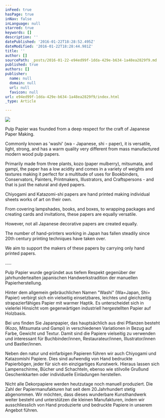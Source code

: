 ```yaml
---
inFeed: true
hasPage: true
inNav: false
inLanguage: null
starred: true
keywords: []
description: ''
datePublished: '2016-01-22T18:28:52.495Z'
dateModified: '2016-01-22T18:28:44.981Z'
title: ''
author: []
sourcePath: _posts/2016-01-22-e94ed99f-1dda-429e-b634-1a48ea2829f9.md
published: true
authors: []
publisher:
  name: null
  domain: null
  url: null
  favicon: null
url: e94ed99f-1dda-429e-b634-1a48ea2829f9/index.html
_type: Article

---
```

![](https://the-grid-user-content.s3-us-west-2.amazonaws.com/e9a547d8-160b-4172-9c96-684dd13c1273.png)

Pulp Papier was founded from a deep respect for the craft of Japanese Paper Making.  

Commonly known as 'washi' (wa - Japanese, shi - paper), it is versatile, light, strong, and has a warm quality very different from mass manufactured modern wood pulp papers.

Primarily made from three plants, kozo (paper mulberry), mitsumata, and gampi, the paper has a low acidity and comes in a variety of weights and textures making it perfect for a multitude of uses for Bookbinders, Conservators, Painters, Printmakers, Illustrators, and Craftspersons - and that is just the natural and dyed papers.

Chiyogami and Katazomi-shi papers are hand printed making individual sheets works of art on their own.

From covering lampshades, books, and boxes, to wrapping packages and creating cards and invitations, these papers are equally versatile.

However, not all Japanese decorative papers are created equally.

The number of hand-printers working in Japan has fallen steadily since 20th century printing techniques have taken over.

We aim to support the makers of these papers by carrying only hand printed papers.  

.....

Pulp Papier wurde gegründet aus tiefem Respekt gegenüber der jahrhundertealten japanischen Handwerkstradition der manuellen Papierherstellung.

Hinter dem allgemein gebräuchlichen Namen "Washi" (Wa=Japan, Shi= Papier) verbirgt sich ein vielseitig einsetzbares, leichtes und gleichzeitig strapazierfähiges Papier mit warmer Haptik. Es unterscheidet sich in vielerlei Hinsicht vom gegenwärtigen industriell hergestellten Papier auf Holzbasis.

Bei uns finden Sie Japanpapier, das hauptsächlich aus drei Pflanzen besteht (Kozo, Mitsumata und Gampi) in verschiedenen Variationen in Bezug auf Farbe, Gewicht und Textur. Damit sind die Papiere vielseitig zu verwenden und interessant für Buchbinder/­innen, Restaurateur/­innen, Illustrator/­innen und Bastler/­innen.

Neben den natur­ und einfarbigen Papieren führen wir auch Chiyogami und Katazomi­shi Papiere. Dies sind aufwendig von Hand bedruckte Papierbögen, jeder für sich ein einzigartiges Kunstwerk. Hieraus lassen sich Lampenschirme, Bücher und Schachteln, ebenso wie stilvolle Gruß­und Geschenkkarten oder individuelle Einladungen herstellen.

Nicht alle Dekorpapiere werden heutzutage noch manuell produziert. Die Zahl der Papiermanufakturen hat seit dem 20.Jahrhundert stetig abgenommen. Wir möchten, dass dieses wunderbare Kunsthandwerk weiter besteht und unterstützen die kleinen Manufakturen, indem wir ausschliesslich von Hand produzierte und bedruckte Papiere in unserem Angebot führen.